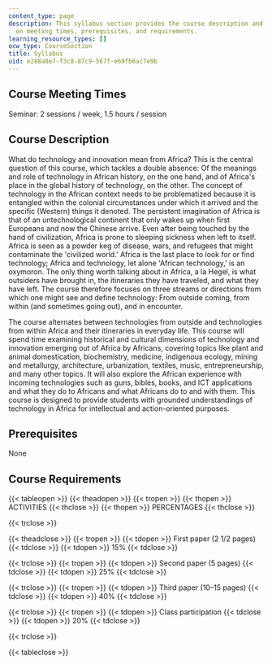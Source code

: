 ```yaml
---
content_type: page
description: This syllabus section provides the course description and information
  on meeting times, prerequisites, and requirements.
learning_resource_types: []
ocw_type: CourseSection
title: Syllabus
uid: e288a0e7-f3c8-87c9-567f-e69fb6ac7e9b
---
```


Course Meeting Times
--------------------

Seminar: 2 sessions / week, 1.5 hours / session

Course Description
------------------

What do technology and innovation mean from Africa? This is the central question of this course, which tackles a double absence: Of the meanings and role of technology in African history, on the one hand, and of Africa's place in the global history of technology, on the other. The concept of technology in the African context needs to be problematized because it is entangled within the colonial circumstances under which it arrived and the specific (Western) things it denoted. The persistent imagination of Africa is that of an untechnological continent that only wakes up when first Europeans and now the Chinese arrive. Even after being touched by the hand of civilization, Africa is prone to sleeping sickness when left to itself. Africa is seen as a powder keg of disease, wars, and refugees that might contaminate the 'civilized world.' Africa is the last place to look for or find technology; Africa and technology, let alone 'African technology,' is an oxymoron. The only thing worth talking about in Africa, a la Hegel, is what outsiders have brought in, the itineraries they have traveled, and what they have left. The course therefore focuses on three streams or directions from which one might see and define technology: From outside coming, from within (and sometimes going out), and in encounter.

The course alternates between technologies from outside and technologies from within Africa and their itineraries in everyday life. This course will spend time examining historical and cultural dimensions of technology and innovation emerging out of Africa by Africans, covering topics like plant and animal domestication, biochemistry, medicine, indigenous ecology, mining and metallurgy, architecture, urbanization, textiles, music, entrepreneurship, and many other topics. It will also explore the African experience with incoming technologies such as guns, bibles, books, and ICT applications and what they do to Africans and what Africans do to and with them. This course is designed to provide students with grounded understandings of technology in Africa for intellectual and action-oriented purposes.

Prerequisites
-------------

None

Course Requirements
-------------------

{{< tableopen >}}
{{< theadopen >}}
{{< tropen >}}
{{< thopen >}}
ACTIVITIES
{{< thclose >}}
{{< thopen >}}
PERCENTAGES
{{< thclose >}}

{{< trclose >}}

{{< theadclose >}}
{{< tropen >}}
{{< tdopen >}}
First paper (2 1/2 pages)
{{< tdclose >}}
{{< tdopen >}}
15%
{{< tdclose >}}

{{< trclose >}}
{{< tropen >}}
{{< tdopen >}}
Second paper (5 pages)
{{< tdclose >}}
{{< tdopen >}}
25%
{{< tdclose >}}

{{< trclose >}}
{{< tropen >}}
{{< tdopen >}}
Third paper (10–15 pages)
{{< tdclose >}}
{{< tdopen >}}
40%
{{< tdclose >}}

{{< trclose >}}
{{< tropen >}}
{{< tdopen >}}
Class participation
{{< tdclose >}}
{{< tdopen >}}
20%
{{< tdclose >}}

{{< trclose >}}

{{< tableclose >}}